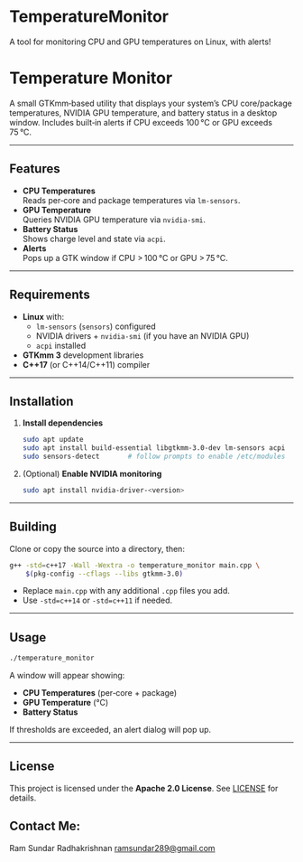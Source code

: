 # TemperatureMonitor
A tool for monitoring CPU and GPU temperatures on Linux, with alerts!

# Temperature Monitor

A small GTKmm‑based utility that displays your system’s CPU core/package temperatures, NVIDIA GPU temperature, and battery status in a desktop window. Includes built‑in alerts if CPU exceeds 100 °C or GPU exceeds 75 °C.

---

## Features

- **CPU Temperatures**  
  Reads per‑core and package temperatures via `lm-sensors`.  
- **GPU Temperature**  
  Queries NVIDIA GPU temperature via `nvidia-smi`.  
- **Battery Status**  
  Shows charge level and state via `acpi`.  
- **Alerts**  
  Pops up a GTK window if CPU > 100 °C or GPU > 75 °C.

---

## Requirements

- **Linux** with:  
  - `lm-sensors` (`sensors`) configured  
  - NVIDIA drivers + `nvidia-smi` (if you have an NVIDIA GPU)  
  - `acpi` installed  
- **GTKmm 3** development libraries  
- **C++17** (or C++14/C++11) compiler  

---

## Installation

1. **Install dependencies**  
   ```bash
   sudo apt update
   sudo apt install build-essential libgtkmm-3.0-dev lm-sensors acpi
   sudo sensors-detect       # follow prompts to enable /etc/modules
   ```
2. (Optional) **Enable NVIDIA monitoring**  
   ```bash
   sudo apt install nvidia-driver-<version>
   ```

---

## Building

Clone or copy the source into a directory, then:

```bash
g++ -std=c++17 -Wall -Wextra -o temperature_monitor main.cpp \
    $(pkg-config --cflags --libs gtkmm-3.0)
```

- Replace `main.cpp` with any additional `.cpp` files you add.  
- Use `-std=c++14` or `-std=c++11` if needed.

---

## Usage

```bash
./temperature_monitor
```

A window will appear showing:

- **CPU Temperatures** (per‑core + package)  
- **GPU Temperature** (°C)  
- **Battery Status**  

If thresholds are exceeded, an alert dialog will pop up.


---

## License

This project is licensed under the **Apache 2.0 License**. See [LICENSE](LICENSE) for details.

## Contact Me:

Ram Sundar Radhakrishnan
ramsundar289@gmail.com
